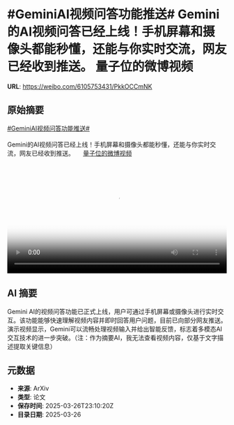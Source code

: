 # #GeminiAI视频问答功能推送# Gemini的AI视频问答已经上线！手机屏幕和摄像头都能秒懂，还能与你实时交流，网友已经收到推送。 量子位的微博视频

**URL**: https://weibo.com/6105753431/PkkOCCmNK

## 原始摘要

<a href="https://m.weibo.cn/search?containerid=231522type%3D1%26t%3D10%26q%3D%23GeminiAI%E8%A7%86%E9%A2%91%E9%97%AE%E7%AD%94%E5%8A%9F%E8%83%BD%E6%8E%A8%E9%80%81%23&amp;extparam=%23GeminiAI%E8%A7%86%E9%A2%91%E9%97%AE%E7%AD%94%E5%8A%9F%E8%83%BD%E6%8E%A8%E9%80%81%23" data-hide=""><span class="surl-text">#GeminiAI视频问答功能推送#</span></a> <br><br>Gemini的AI视频问答已经上线！手机屏幕和摄像头都能秒懂，还能与你实时交流，网友已经收到推送。 <a href="https://video.weibo.com/show?fid=1034:5148465383014436" data-hide=""><span class="url-icon"><img style="width: 1rem;height: 1rem" src="https://h5.sinaimg.cn/upload/2015/09/25/3/timeline_card_small_video_default.png" referrerpolicy="no-referrer"></span><span class="surl-text">量子位的微博视频</span></a> <br clear="both"><div style="clear: both"></div><video controls="controls" poster="https://tvax4.sinaimg.cn/orj480/006Fd7o3ly1hzue7dnnzlj30u01hc0vx.jpg" style="width: 100%"><source src="https://f.video.weibocdn.com/o0/Gfunxm8Zlx08mYCUSCcE01041200eWdV0E010.mp4?label=mp4_720p&amp;template=720x1280.24.0&amp;ori=0&amp;ps=1CwnkDw1GXwCQx&amp;Expires=1743034171&amp;ssig=0WpBNOaJGc&amp;KID=unistore,video"><source src="https://f.video.weibocdn.com/o0/AwumuiGAlx08mYCUTOeA010412008sSL0E010.mp4?label=mp4_hd&amp;template=540x960.24.0&amp;ori=0&amp;ps=1CwnkDw1GXwCQx&amp;Expires=1743034171&amp;ssig=nKUR%2FFl%2BJe&amp;KID=unistore,video"><source src="https://f.video.weibocdn.com/o0/RAWVwgIxlx08mYCUoY9G010412004GD10E010.mp4?label=mp4_ld&amp;template=360x640.24.0&amp;ori=0&amp;ps=1CwnkDw1GXwCQx&amp;Expires=1743034171&amp;ssig=1PlGx%2Bix3K&amp;KID=unistore,video"><p>视频无法显示，请前往<a href="https://video.weibo.com/show?fid=1034%3A5148465383014436" target="_blank" rel="noopener noreferrer">微博视频</a>观看。</p></video>

## AI 摘要

Gemini AI的视频问答功能已正式上线，用户可通过手机屏幕或摄像头进行实时交互。该功能能够快速理解视频内容并即时回答用户问题，目前已向部分网友推送。演示视频显示，Gemini可以流畅处理视频输入并给出智能反馈，标志着多模态AI交互技术的进一步突破。（注：作为摘要AI，我无法查看视频内容，仅基于文字描述提取关键信息）

## 元数据

- **来源**: ArXiv
- **类型**: 论文
- **保存时间**: 2025-03-26T23:10:20Z
- **目录日期**: 2025-03-26
